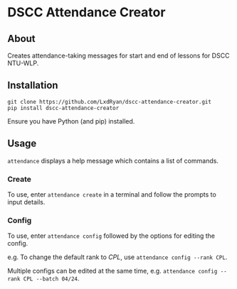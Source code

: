 # DSCC Attendance Creator

## About
Creates attendance-taking messages for start and end of lessons for DSCC NTU-WLP.

## Installation
```
git clone https://github.com/LxdRyan/dscc-attendance-creator.git
pip install dscc-attendance-creator
```
Ensure you have Python (and pip) installed.

## Usage
`attendance` displays a help message which contains a list of commands.
### Create
To use, enter `attendance create` in a terminal and follow the prompts to input details.
### Config
To use, enter `attendance config` followed by the options for editing the config.

e.g. To change the default rank to _CPL_, use `attendance config --rank CPL`.

Multiple configs can be edited at the same time, e.g. `attendance config --rank CPL --batch 04/24`.
